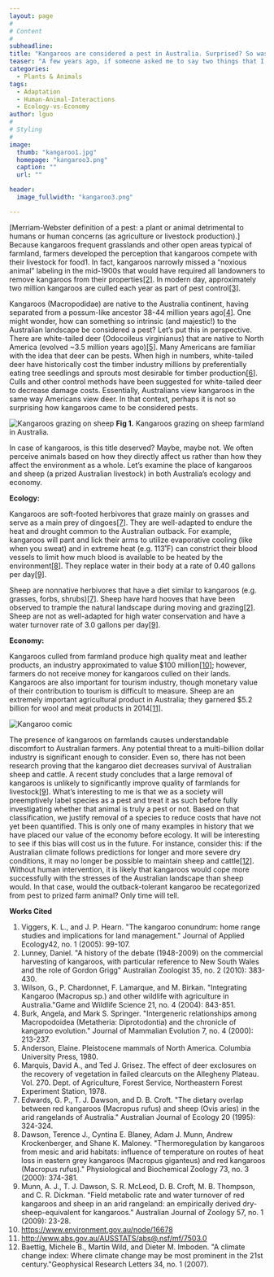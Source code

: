 ```yaml
---
layout: page
#
# Content
#
subheadline: 
title: "Kangaroos are considered a pest in Australia. Surprised? So was I."
teaser: "A few years ago, if someone asked me to say two things that I associated with Australia, it would have been kangaroos and koalas. These two animals have become iconic posterchildren for the great outback. What do tourists do when they go to Australia? Hold a koala, pet a wallaby, feed a kangaroo. I was offered all these opportunities when I stayed in Queensland, Australia for a semester abroad. Perhaps I was naïve, but I was surprised to find grocery stores and restaurants serving up kangaroo on the menu. We learned that kangaroos are actually considered a pest in many parts of the outback. "
categories:
  - Plants & Animals
tags:
  - Adaptation
  - Human-Animal-Interactions
  - Ecology-vs-Economy
author: lguo
#
# Styling
#
image:
  thumb: "kangaroo1.jpg"
  homepage: "kangaroo3.png"
  caption: ""
  url: ""

header:
  image_fullwidth: "kangaroo3.png"

---
```

[Merriam-Webster definition of a pest: a plant or animal detrimental to humans or human concerns (as agriculture or livestock production).] Because kangaroos frequent grasslands and other open areas typical of farmland, farmers developed the perception that kangaroos compete with their livestock for food1. In fact, kangaroos narrowly missed a “noxious animal” labeling in the mid-1900s that would have required all landowners to remove kangaroos from their properties<a href="#a2">[2]</a>. In modern day, approximately two million kangaroos are culled each year as part of pest control<a href="#a3">[3]</a>.   

Kangaroos (Macropodidae) are native to the Australia continent, having separated from a possum-like ancestor 38-44 million years ago<a href="#a4">[4]</a>. One might wonder, how can something so intrinsic (and majestic!) to the Australian landscape be considered a pest? Let’s put this in perspective. There are white-tailed deer (Odocoileus virginianus) that are native to North America (evolved ~3.5 million years ago)<a href="#a5">[5]</a>. Many Americans are familiar with the idea that deer can be pests. When high in numbers, white-tailed deer have historically cost the timber industry millions by preferentially eating tree seedlings and sprouts most desirable for timber production<a href="#a6">[6]</a>. Culls and other control methods have been suggested for white-tailed deer to decrease damage costs. Essentially, Australians view kangaroos in the same way Americans view deer. In that context, perhaps it is not so surprising how kangaroos came to be considered pests.

![Kangaroos grazing on sheep](/images/kangaroo1.jpg "Kangaroos grazing on sheep farmland in Australia.")
**Fig 1.** Kangaroos grazing on sheep farmland in Australia.

In case of kangaroos, is this title deserved? Maybe, maybe not. We often perceive animals based on how they directly affect us rather than how they affect the environment as a whole. Let’s examine the place of kangaroos and sheep (a prized Australian livestock) in both Australia’s ecology and economy.

**Ecology:**

Kangaroos are soft-footed herbivores that graze mainly on grasses and serve as a main prey of dingoes<a href="#a7">[7]</a>. They are well-adapted to endure the heat and drought common to the Australian outback. For example, kangaroos will pant and lick their arms to utilize evaporative cooling (like when you sweat) and in extreme heat (e.g. 113˚F) can constrict their blood vessels to limit how much blood is available to be heated by the environment<a href="#a8">[8]</a>. They replace water in their body at a rate of 0.40 gallons per day<a href="#a9">[9]</a>.

Sheep are nonnative herbivores that have a diet similar to kangaroos (e.g. grasses, forbs, shrubs)<a href="#a7">[7]</a>. Sheep have hard hooves that have been observed to trample the natural landscape during moving and grazing<a href="#a2">[2]</a>. Sheep are not as well-adapted for high water conservation and have a water turnover rate of 3.0 gallons per day<a href="#a9">[9]</a>.

**Economy:**

Kangaroos culled from farmland produce high quality meat and leather products, an industry approximated to value $100 million<a href="#a10">[10]</a>; however, farmers do not receive money for kangaroos culled on their lands. Kangaroos are also important for tourism industry, though monetary value of their contribution to tourism is difficult to measure.
Sheep are an extremely important agricultural product in Australia; they garnered $5.2 billion for wool and meat products in 2014<a href="#a11">[11]</a>.

![Kangaroo comic](/images/kangaroo2.png)

The presence of kangaroos on farmlands causes understandable discomfort to Australian farmers. Any potential threat to a multi-billion dollar industry is significant enough to consider. Even so, there has not been research proving that the kangaroo diet decreases survival of Australian sheep and cattle. A recent study concludes that a large removal of kangaroos is unlikely to significantly improve quality of farmlands for livestock<a href="#a9">[9]</a>. What’s interesting to me is that we as a society will preemptively label species as a pest and treat it as such before fully investigating whether that animal is truly a pest or not. Based on that classification, we justify removal of a species to reduce costs that have not yet been quantified. This is only one of many examples in history that we have placed our value of the economy before ecology. It will be interesting to see if this bias will cost us in the future. For instance, consider this: if the Australian climate follows predictions for longer and more severe dry conditions, it may no longer be possible to maintain sheep and cattle<a href="#a12">[12]</a>. Without human intervention, it is likely that kangaroos would cope more successfully with the stresses of the Australian landscape than sheep would. In that case, would the outback-tolerant kangaroo be recategorized from pest to prized farm animal? Only time will tell.

**Works Cited**

1. <a name="a1"></a> Viggers, K. L., and J. P. Hearn. "The kangaroo conundrum: home range studies and implications for land management." Journal of Applied Ecology42, no. 1 (2005): 99-107.
2. <a name="a2"></a>Lunney, Daniel. "A history of the debate (1948-2009) on the commercial harvesting of kangaroos, with particular reference to New South Wales and the role of Gordon Grigg" Australian Zoologist 35, no. 2 (2010): 383-430.
3. <a name="a3"></a> Wilson, G., P. Chardonnet, F. Lamarque, and M. Birkan. "Integrating Kangaroo (Macropus sp.) and other wildlife with agriculture in Australia."Game and Wildlife Science 21, no. 4 (2004): 843-851.
4. <a name="a4"></a> Burk, Angela, and Mark S. Springer. "Intergeneric relationships among Macropodoidea (Metatheria: Diprotodontia) and the chronicle of kangaroo evolution." Journal of Mammalian Evolution 7, no. 4 (2000): 213-237.
5. <a name="a5"></a> Anderson, Elaine. Pleistocene mammals of North America. Columbia University Press, 1980.
6. <a name="a6"></a> Marquis, David A., and Ted J. Grisez. The effect of deer exclosures on the recovery of vegetation in failed clearcuts on the Allegheny Plateau. Vol. 270. Dept. of Agriculture, Forest Service, Northeastern Forest Experiment Station, 1978.
7. <a name="a7"></a> Edwards, G. P., T. J. Dawson, and D. B. Croft. "The dietary overlap between red kangaroos (Macropus rufus) and sheep (Ovis aries) in the arid rangelands of Australia." Australian Journal of Ecology 20 (1995): 324-324.
8. <a name="a8"></a> Dawson, Terence J., Cyntina E. Blaney, Adam J. Munn, Andrew Krockenberger, and Shane K. Maloney. "Thermoregulation by kangaroos from mesic and arid habitats: influence of temperature on routes of heat loss in eastern grey kangaroos (Macropus giganteus) and red kangaroos (Macropus rufus)." Physiological and Biochemical Zoology 73, no. 3 (2000): 374-381.
9. <a name="a9"></a>	Munn, A. J., T. J. Dawson, S. R. McLeod, D. B. Croft, M. B. Thompson, and C. R. Dickman. "Field metabolic rate and water turnover of red kangaroos and sheep in an arid rangeland: an empirically derived dry-sheep-equivalent for kangaroos." Australian Journal of Zoology 57, no. 1 (2009): 23-28.
10. <a name="a10"></a>	https://www.environment.gov.au/node/16678
11. <a name="a11"></a>	http://www.abs.gov.au/AUSSTATS/abs@.nsf/mf/7503.0
12. <a name="a12"></a>Baettig, Michele B., Martin Wild, and Dieter M. Imboden. "A climate change index: Where climate change may be most prominent in the 21st century."Geophysical Research Letters 34, no. 1 (2007).
